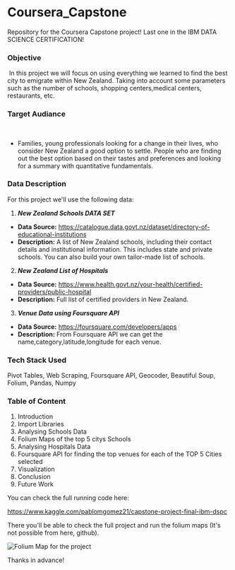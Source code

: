 # Coursera_Capstone
Repository for the Coursera Capstone project! Last one in the IBM DATA SCIENCE CERTIFICATION! 

### **Objective**
​
In this project we will focus on using everything we learned to find the best city to emigrate within New Zealand. Taking into account some parameters such as the number of schools, shopping centers,medical centers, restaurants, etc. 
​
### **Target Audiance**
​
* Families, young professionals looking for a change in their lives, who consider New Zealand a good option to settle. People who are finding out the best option based on their tastes and preferences and looking for a summary with quantitative fundamentals. 
​
​
### **Data Description**
For this project we'll use the following data:
​
​
1. ***New Zealand Schools DATA SET***
* **Data Source:** https://catalogue.data.govt.nz/dataset/directory-of-educational-institutions
* **Description:** A list of New Zealand schools, including their contact details and institutional information. This includes state and private schools. You can also build your own tailor-made list of schools.
​
2. ***New Zealand List of Hospitals***
* **Data Source:** https://www.health.govt.nz/your-health/certified-providers/public-hospital
* **Description:**  Full list of certified providers in New Zealand.
​
​
3. ***Venue Data using Foursquare API***
* **Data Source:** https://foursquare.com/developers/apps
* **Description:** From Foursquare API we can get the name,category,latitude,longitude for each venue.
​
### **Tech Stack Used**
Pivot Tables, Web Scraping, Foursquare API, Geocoder, Beautiful Soup, Folium, Pandas, Numpy
​
### **Table of Content**
1. Introduction
1. Import Libraries
1. Analysing Schools Data
1. Folium Maps of the top 5 citys Schools
1. Analysing Hospitals Data
1. Foursquare API for finding the top venues for each of the TOP 5 Cities selected
1. Visualization
1. Conclusion
1. Future Work
​


You can check the full running code here:

https://www.kaggle.com/pablomgomez21/capstone-project-final-ibm-dspc

There you'll be able to check the full project and run the folium maps (It's not possible from here, github). 

![Folium Map for the project](https://i.ibb.co/DwkdzY1/capnzproject.png)

Thanks in advance! 
